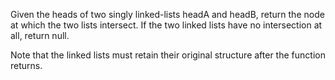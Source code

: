 Given the heads of two singly linked-lists headA and headB, return the node 
at which the two lists intersect. If the two linked lists have no intersection 
at all, return null.

Note that the linked lists must retain their original structure after the 
function returns.